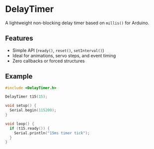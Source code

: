 # DelayTimer

A lightweight non-blocking delay timer based on `millis()` for Arduino.

## Features
- Simple API (`ready()`, `reset()`, `setInterval()`)
- Ideal for animations, servo steps, and event timing
- Zero callbacks or forced structures

## Example
```cpp
#include <DelayTimer.h>

DelayTimer t15(15);

void setup() {
  Serial.begin(115200);
}

void loop() {
  if (t15.ready()) {
    Serial.println("15ms timer tick");
  }
}
```
